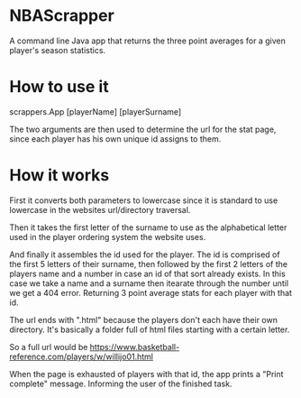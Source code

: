 # NBAScrapper
A command line Java app that returns the three point averages for a given player's season statistics.

# How to use it

   scrappers.App [playerName] [playerSurname]
 
 The two arguments are then used to determine the url for the stat page, since each player has his own unique id assigns to them.
 
 
# How it works

  First it converts both parameters to lowercase since it is standard to use lowercase in the websites url/directory traversal.

  Then it takes the first letter of the surname to use as the alphabetical letter used in the player ordering system the website uses.
  
  And finally it assembles the id used for the player. The id is comprised of the first 5 letters of their surname, then followed by the first 2 letters of the players name and a   number in case an id of that sort already exists.
  In this case we take a name and a surname then itearate through the number until we get a 404 error. Returning 3 point average stats for each player with that id.
  
  The url ends with ".html" because the players don't each have their own directory. It's basically a folder full of html files starting with a certain letter.
  
  So a full url would be https://www.basketball-reference.com/players/w/willijo01.html
  
  When the page is exhausted of players with that id, the app prints a "Print complete" message. Informing the user of the finished task.
  
  
  
  
 
 
